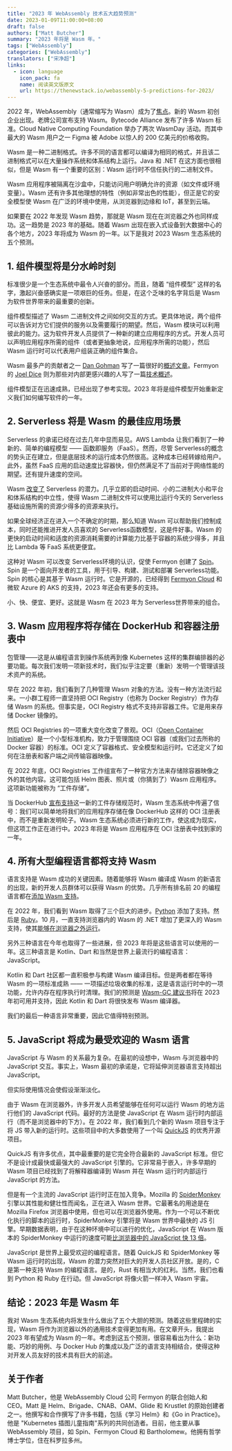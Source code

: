```yaml
---
title: "2023 年 WebAssembly 技术五大趋势预测"
date: 2023-01-09T11:00:00+08:00
draft: false
authors: ["Matt Butcher"]
summary: "2023 年将是 Wasm 年。"
tags: ["WebAssembly"]
categories: ["WebAssembly"]
translators: ["宋净超"]
links:
  - icon: language
    icon_pack: fa
    name: 阅读英文版原文
    url: https://thenewstack.io/webassembly-5-predictions-for-2023/
---
```


2022 年，WebAssembly（通常缩写为 Wasm）成为了[焦点](https://thenewstack.io/yes-webassembly-can-replace-kubernetes/)。新的 Wasm 初创企业出现。老牌公司宣布支持 Wasm。Bytecode Alliance 发布了许多 Wasm 标准。Cloud Native Computing Foundation 举办了两次 WasmDay 活动。而其中最大的 Wasm 用户之一 Figma 被 Adobe 以惊人的 200 亿美元的价格收购。

Wasm 是一种二进制格式。许多不同的语言都可以编译为相同的格式，并且该二进制格式可以在大量操作系统和体系结构上运行。Java 和 .NET 在这方面也很相似，但是 Wasm 有一个重要的区别：Wasm 运行时不信任执行的二进制文件。

Wasm 应用程序被隔离在沙盒中，只能访问用户明确允许的资源（如文件或环境变量）。Wasm 还有许多其他理想的特性（例如非常出色的性能），但正是它的安全模型使 Wasm 在广泛的环境中使用，从浏览器到边缘和 IoT，甚至到云端。

如果要在 2022 年发现 Wasm 趋势，那就是 Wasm 现在在浏览器之外也同样成功。这一趋势是 2023 年的基础。随着 Wasm 出现在嵌入式设备到大数据中心的各个地方，2023 年将成为 Wasm 的一年。以下是我对 2023 Wasm 生态系统的五个预测。

## 1. 组件模型将是分水岭时刻

标准很少是一个生态系统中最令人兴奋的部分。而且，随着 “组件模型” 这样的名字，激起兴奋感确实是一项艰巨的任务。但是，在这个乏味的名字背后是 Wasm 为软件世界带来的最重要的创新。

组件模型描述了 Wasm 二进制文件之间如何交互的方式。更具体地说，两个组件可以告诉对方它们提供的服务以及需要履行的期望。然后，Wasm 模块可以利用彼此的能力。这为软件开发人员提供了一种新的建立应用程序的方式。开发人员可以声明应用程序所需的组件（或者更抽象地说，应用程序所需的功能），然后 Wasm 运行时可以代表用户组装正确的组件集合。

Wasm 最多产的贡献者之一 [Dan Gohman](https://github.com/sunfishcode) 写了一篇很好的[概述文章](https://blog.sunfishcode.online/what-is-a-wasm-component/)。Fermyon 的 [Joel Dice](https://github.com/dicej) 则为那些对内部更感兴趣的人写了一篇[技术概述](https://www.fermyon.com/blog/webassembly-component-model)。

组件模型正在迅速成熟，已经出现了参考实现。2023 年将是组件模型开始重新定义我们如何编写软件的一年。

## 2. Serverless 将是 Wasm 的最佳应用场景

Serverless 的承诺已经在过去几年中显而易见。AWS Lambda 让我们看到了一种新的、简单的编程模型 —— 函数即服务（FaaS）。然而，尽管 Serverless的概念的势头正在建立，但是底层技术的运行成本仍然很高。这种成本已经转嫁给用户。此外，虽然 FaaS 应用的启动速度比容器快，但仍然满足不了当前对于网络性能的期望。还有提升速度的空间。

Wasm [改变了](https://www.fermyon.com/blog/serverless-reckoning) Serverless 的潜力。几乎立即的启动时间、小的二进制大小和平台和体系结构的中立性，使得 Wasm 二进制文件可以使用比运行今天的 Serverless基础设施所需的资源少得多的资源来执行。

如果全球经济正在进入一个不确定的时期，那么知道 Wasm 可以帮助我们控制成本，同时还能推进开发人员喜欢的 Serverless函数模型，这是件好事。Wasm 的更快的启动时间和适度的资源消耗需要的计算能力比基于容器的系统少得多，并且比 Lambda 等 FaaS 系统更便宜。

这种对 Wasm 可以改变 Serverless环境的认识，促使 Fermyon 创建了 [Spin](https://developer.fermyon.com/spin/index)。Spin 是一个面向开发者的工具，用于引导、构建、测试和部署 Serverless功能。Spin 的核心是其基于 Wasm 运行时。它是开源的，已经得到 [Fermyon Cloud](https://www.fermyon.com/cloud) 和微软 Azure 的 AKS 的支持，2023 年还会有更多的支持。

小、快、便宜、更好。这就是 Wasm 在 2023 年为 Serverless世界带来的组合。

## 3. Wasm 应用程序将存储在 DockerHub 和容器注册表中

包管理——这是从编程语言到操作系统再到像 Kubernetes 这样的集群编排器的必要功能。每次我们发明一项新技术时，我们似乎注定要（重新）发明一个管理该技术资产的系统。

早在 2022 年初，我们看到了几种管理 Wasm 对象的方法。没有一种方法流行起来。一小群工程师一直坚持把 OCI Registry（也称为 Docker Registry）作为存储 Wasm 的系统。但事实是，OCI Registry 格式不支持非容器工件。它是用来存储 Docker 镜像的。

然后 OCI Registries 的一项重大变化改变了景观。OCI（[Open Container Initiative](https://thenewstack.io/open-container-initiative-creates-a-distribution-specification-for-registries/)）是一个小型标准机构，致力于管理围绕 OCI 容器（或我们过去所称的 Docker 容器）的标准。OCI 定义了容器格式、安全模型和运行时。它还定义了如何在注册表和客户端之间传输容器映像。

在 2022 年底，OCI Registries 工作组宣布了一种官方方法来存储除容器映像之外的其他内容。这可能包括 Helm 图表、照片或（你猜到了）Wasm 应用程序。这项新功能被称为 “工件存储”。

当 DockerHub [宣布支持](https://www.docker.com/blog/announcing-docker-hub-oci-artifacts-support/)这一新的工件存储规范时，Wasm 生态系统中传遍了信号：我们可以简单地将我们的应用程序存储在像 DockerHub 这样的 OCI 注册表中，而不是重新发明轮子。Wasm 生态系统必须进行新的工作，使这成为现实，但这项工作正在进行中。2023 年将是 Wasm 应用程序在 OCI 注册表中找到家的一年。

## 4. 所有大型编程语言都将支持 Wasm

语言支持是 Wasm 成功的关键因素。随着能够将 Wasm 编译成 Wasm 的新语言的出现，新的开发人员群体可以获得 Wasm 的优势。几乎所有排名前 20 的编程语言都在[添加 Wasm 支持](https://www.fermyon.com/wasm-languages/webassembly-language-support)。

在 2022 年，我们看到 Wasm 取得了三个巨大的进步。[Python](https://pythondev.readthedocs.io/wasm.html) 添加了支持。然后是 [Ruby](https://www.ruby-lang.org/en/news/2022/12/06/ruby-3-2-0-rc1-released/)。10 月，一直支持浏览器内的 Wasm 的 .NET 增加了更深入的 Wasm 支持，使其[能够在浏览器之外运行](https://www.fermyon.com/blog/dotnet-wasi)。

另外三种语言在今年也取得了一些进展，但 2023 年将是这些语言可以使用的一年。这三种语言是 Kotlin、Dart 和当然是世界上最流行的编程语言：JavaScript。

Kotlin 和 Dart 社区都一直积极参与构建 Wasm 编译目标。但是两者都在等待 Wasm 的一项标准成熟 —— 一项描述垃圾收集的标准，这是语言运行时中的一项功能，允许内存在程序执行时清理。我们的预测是 [Wasm-GC 建议书](https://github.com/WebAssembly/gc/blob/main/proposals/gc/Overview.md)将在 2023 年初可用并支持，因此 Kotlin 和 Dart 将很快发布 Wasm 编译器。

我们的最后一种语言非常重要，因此它值得特别预测。

## 5. JavaScript 将成为最受欢迎的 Wasm 语言

JavaScript 与 Wasm 的关系最为复杂。在最初的设想中，Wasm 与浏览器中的 JavaScript 交互。事实上，Wasm 最初的承诺是，它将延伸浏览器语言支持超出 JavaScript。

但实际使用情况会使假设渐渐淡化。

由于 Wasm 在浏览器外，许多开发人员希望能够在任何可以运行 Wasm 的地方运行他们的 JavaScript 代码。最好的方法是使 JavaScript 在 Wasm 运行时内部运行（而不是浏览器中的下方）。在 2022 年，我们看到几个新的 Wasm 项目专注于将 JS 带入新的运行时。这些项目中的大多数使用了一个叫 [QuickJS](https://bellard.org/quickjs/) 的优秀开源项目。

QuickJS 有许多优点，其中最重要的是它完全符合最新的 JavaScript 标准。但它不是设计成最快或最强大的 JavaScript 引擎的。它非常易于嵌入，许多早期的 Wasm 项目已经找到了将解释器编译到 Wasm 并在 Wasm 运行时内部运行 JavaScript 的方法。

但是有一个主流的 JavaScript 运行时正在加入竞争。Mozilla 的 [SpiderMonkey](https://spidermonkey.dev/) 引擎以其性能和健壮性而闻名，正在进入 Wasm 世界。它最著名的用途是在 Mozilla Firefox 浏览器中使用，但也可以在浏览器外使用。作为一个可以不断优化执行的脚本的运行时，SpiderMonkey 引擎将是 Wasm 世界中最快的 JS 引擎。早期数据表明，由于在这种环境中可以进行的优化，JavaScript 在 Wasm 版本的 SpiderMonkey 中运行的速度可能[比浏览器中的 JavaScript 快 13 倍](https://bytecodealliance.org/articles/making-javascript-run-fast-on-webassembly)。

JavaScript 是世界上最受欢迎的编程语言。随着 QuickJS 和 SpiderMonkey 等 Wasm 运行时的出现，Wasm 的潜力突然对巨大的开发人员社区开放。是的，C 是第一种支持 Wasm 的编程语言。是的，Rust 有相当大的红利。当然，我们也看到 Python 和 Ruby 在行动。但 JavaScript 将像火箭一样冲入 Wasm 宇宙。

## 结论：2023 年是 Wasm 年

我对 Wasm 生态系统内将发生什么做出了五个大胆的预测。随着这些里程碑的实现，Wasm 将作为浏览器以外的通用技术变得更加有用。在文章开头，我提出 2023 年有望成为 Wasm 的一年。考虑到这五个预测，很容易看出为什么：新功能、巧妙的用例、与 Docker Hub 的集成以及广泛的语言支持相结合，使得这种对开发人员友好的技术具有巨大的前途。

## 关于作者

Matt Butcher，他是 WebAssembly Cloud 公司 Fermyon 的联合创始人和 CEO。Matt 是 Helm、Brigade、CNAB、OAM、Glide 和 Krustlet 的原始创建者之一。他撰写和合作撰写了许多书籍，包括《学习 Helm》和《Go in Practice》。他是 "Kubernetes 插图儿童指南"系列的共同创造者。目前，他主要从事 WebAssembly 项目，如 Spin、Fermyon Cloud 和 Bartholomew。他拥有哲学博士学位，住在科罗拉多州。
